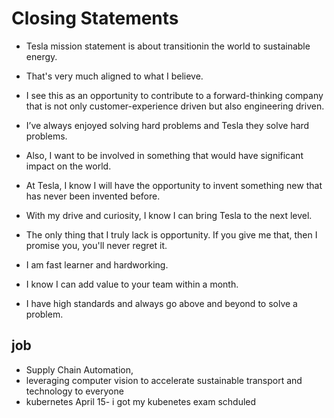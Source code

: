 # Closing Statements

- Tesla mission statement is about transitionin the world to sustainable energy. 
- That's very much aligned to what I believe. 

- I see this as an opportunity to contribute to a forward-thinking company that is not only customer-experience driven but also engineering driven.
- I’ve always enjoyed solving hard problems and Tesla they solve hard problems. 

- Also, I want to be involved in something that would have significant impact on the world. 
- At Tesla, I know I will have the opportunity to invent something new that has never been invented before. 
- With my drive and curiosity, I know I can bring Tesla to the next level. 

- The only thing that I truly lack is opportunity. If you give me that, then I promise you, you'll never regret it. 

- I am fast learner and hardworking. 
- I know I can add value to your team within a month. 
- I have high standards and always go above and beyond to solve a problem. 

## job
- Supply Chain Automation, 
- leveraging computer vision to accelerate sustainable transport and technology to everyone
- kubernetes April 15- i got my kubenetes exam schduled
